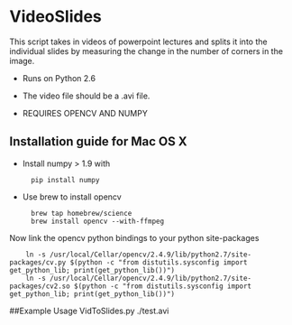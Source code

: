 # VideoSlides

This script takes in videos of powerpoint lectures and splits it into the individual slides by measuring the change in the number of corners in the image.

* Runs on Python 2.6

* The video file should be a .avi file.
* REQUIRES OPENCV AND NUMPY

## Installation guide for Mac OS X

* Install numpy > 1.9 with

		pip install numpy
* Use brew to install opencv

		brew tap homebrew/science
		brew install opencv --with-ffmpeg
Now link the opencv python bindings to your python site-packages

		ln -s /usr/local/Cellar/opencv/2.4.9/lib/python2.7/site-packages/cv.py $(python -c "from distutils.sysconfig import get_python_lib; print(get_python_lib())")
		ln -s /usr/local/Cellar/opencv/2.4.9/lib/python2.7/site-packages/cv2.so $(python -c "from distutils.sysconfig import get_python_lib; print(get_python_lib())")

##Example Usage
	VidToSlides.py ./test.avi
	